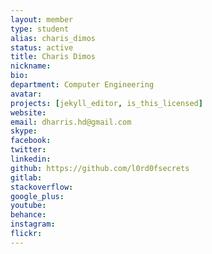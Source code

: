 ```yaml
---
layout: member
type: student
alias: charis_dimos
status: active
title: Charis Dimos
nickname:
bio:
department: Computer Engineering
avatar:
projects: [jekyll_editor, is_this_licensed]
website:
email: dharris.hd@gmail.com
skype:
facebook:
twitter:
linkedin:
github: https://github.com/l0rd0fsecrets
gitlab:
stackoverflow:
google_plus:
youtube:
behance:
instagram:
flickr:
---
```

